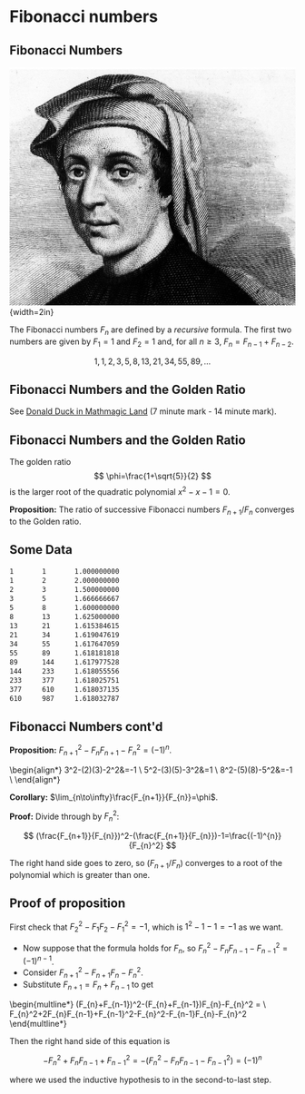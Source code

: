 # Fibonacci numbers

## Fibonacci Numbers

![Fibonacci](../../png/fibonacci.jpg){width=2in}

The Fibonacci numbers $F_n$ are defined by a *recursive* formula.  The first two numbers
are given by $F_1=1$ and $F_2=1$ and, for all $n\ge 3$, $F_n=F_{n-1}+F_{n-2}$.

$$1,1,2,3,5,8,13,21,34,55,89,...$$

## Fibonacci Numbers and the Golden Ratio

See [Donald Duck in Mathmagic Land](https://youtu.be/U_ZHsk0-eF0) (7 minute mark - 14 minute mark).

## Fibonacci Numbers and the Golden Ratio

The golden ratio 
$$
\phi=\frac{1+\sqrt{5}}{2}
$$
is the larger root of the quadratic polynomial $x^2-x-1=0$.

**Proposition:** The ratio of successive Fibonacci numbers $F_{n+1}/F_{n}$ converges to the Golden ratio.

## Some Data 

```
1		1		1.000000000
1		2		2.000000000
2		3		1.500000000
3		5		1.666666667
5		8		1.600000000
8		13		1.625000000
13		21		1.615384615
21		34		1.619047619
34		55		1.617647059
55		89		1.618181818
89		144		1.617977528
144		233		1.618055556
233		377		1.618025751
377		610		1.618037135
610	 	987		1.618032787
```

## Fibonacci Numbers cont'd

**Proposition:** $F_{n+1}^2-F_{n}F_{n+1}-F_{n}^2=(-1)^{n}$.

\begin{align*}
3^2-(2)(3)-2^2&=-1 \\
5^2-(3)(5)-3^2&=1 \\
8^2-(5)(8)-5^2&=-1 \\
\end{align*}

**Corollary:** $\lim_{n\to\infty}\frac{F_{n+1}}{F_{n}}=\phi$.

**Proof:** Divide through by $F_{n}^2$:

$$
(\frac{F_{n+1}}{F_{n}})^2-(\frac{F_{n+1}}{F_{n}})-1=\frac{(-1)^{n}}{F_{n}^2}
$$

The right hand side goes to zero, so $(F_{n+1}/F_{n})$ converges to a root of the polynomial which
is greater than one.

## Proof of proposition

First check that $F_{2}^2-F_{1}F_{2}-F_{1}^2=-1$, which is $1^2-1-1=-1$ as we want.

- Now suppose that the formula holds for $F_{n}$, so $F_{n}^2-F_{n}F_{n-1}-F_{n-1}^2=(-1)^{n-1}$.
- Consider $F_{n+1}^2-F_{n+1}F_{n}-F_{n}^2$. 
- Substitute $F_{n+1}=F_{n}+F_{n-1}$ to get

\begin{multline*}
(F_{n}+F_{n-1})^2-(F_{n}+F_{n-1})F_{n}-F_{n}^2 = \\ F_{n}^2+2F_{n}F_{n-1}+F_{n-1}^2-F_{n}^2-F_{n-1}F_{n}-F_{n}^2 
\end{multline*}

Then the right hand side of this equation is 

$$
-F_{n}^2+F_{n}F_{n-1}+F_{n-1}^2= -(F_{n}^2-F_{n}F_{n-1}-F_{n-1}^2) =(-1)^{n}
$$

where we used the inductive hypothesis to in the second-to-last step.

